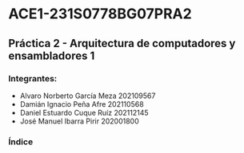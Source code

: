 # ACE1-231S0778BG07PRA2

## Práctica 2 - Arquitectura de computadores y ensambladores 1
### Integrantes:
- Alvaro Norberto García Meza 202109567
- Damián Ignacio Peña Afre 202110568
- Daniel Estuardo Cuque Ruíz 202112145
- José Manuel Ibarra Pirir 202001800

### Índice
<!-- 
- [Código fuente](https://gitlab.com/grupo-7-ace1b-1s2023/ACE1-231S0778BG07PRA1/-/tree/main/src)
- [Archivos de Proteus](https://gitlab.com/grupo-7-ace1b-1s2023/ACE1-231S0778BG07PRA1/proteus)
- [Manual Técnico](https://gitlab.com/grupo-7-ace1b-1s2023/ACE1-231S0778BG07PRA1/-/tree/main/docs/tech)
- [Manual de Usuario](https://gitlab.com/grupo-7-ace1b-1s2023/ACE1-231S0778BG07PRA1/-/tree/main/docs/user)
 -->
